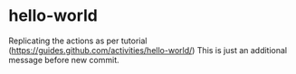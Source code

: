 # hello-world
Replicating the actions as per tutorial (https://guides.github.com/activities/hello-world/) 
This is just an additional message before new commit.
